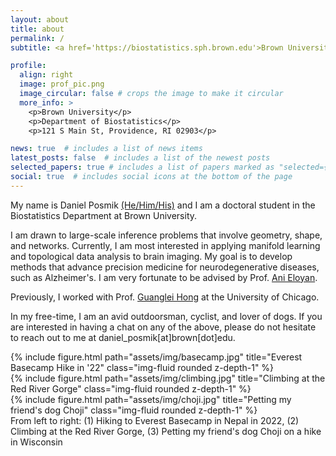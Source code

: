 ```yaml
---
layout: about
title: about
permalink: /
subtitle: <a href='https://biostatistics.sph.brown.edu'>Brown University School of Public Health, Department of Biostatistics</a>.

profile:
  align: right
  image: prof_pic.png 
  image_circular: false # crops the image to make it circular
  more_info: >
    <p>Brown University</p>
    <p>Department of Biostatistics</p>
    <p>121 S Main St, Providence, RI 02903</p>

news: true  # includes a list of news items
latest_posts: false  # includes a list of the newest posts
selected_papers: true # includes a list of papers marked as "selected={true}"
social: true  # includes social icons at the bottom of the page
---
```

My name is Daniel Posmik [(He/Him/His)](https://pronouns.org/what-and-why) and I am a doctoral student in the Biostatistics Department at Brown University. 

I am drawn to large-scale inference problems that involve geometry, shape, and networks. Currently, I am most interested in applying manifold learning and topological data analysis to brain imaging. My goal is to develop methods that advance precision medicine for neurodegenerative diseases, such as Alzheimer's. I am very fortunate to be advised by Prof. [Ani Eloyan](http://www.anieloyan.com). 

Previously, I worked with Prof. [Guanglei Hong](https://voices.uchicago.edu/ghong/) at the University of Chicago.

In my free-time, I am an avid outdoorsman, cyclist, and lover of dogs. If you are interested in having a chat on any of the above, please do not hesitate to reach out to me at daniel_posmik[at]brown[dot]edu.

<div class="row">
    <div class="col-sm mt-3 mt-md-0">
        {% include figure.html path="assets/img/basecamp.jpg" title="Everest Basecamp Hike in '22" class="img-fluid rounded z-depth-1" %}
    </div>
    <div class="col-sm mt-3 mt-md-0">
        {% include figure.html path="assets/img/climbing.jpg" title="Climbing at the Red River Gorge" class="img-fluid rounded z-depth-1" %}
    </div>
    <div class="col-sm mt-3 mt-md-0">
        {% include figure.html path="assets/img/choji.jpg" title="Petting my friend's dog Choji" class="img-fluid rounded z-depth-1" %}
    </div>
</div>
<div class="caption">
    From left to right: (1) Hiking to Everest Basecamp in Nepal in 2022, (2) Climbing at the Red River Gorge, (3) Petting my friend's dog Choji on a hike in Wisconsin     
</div>
